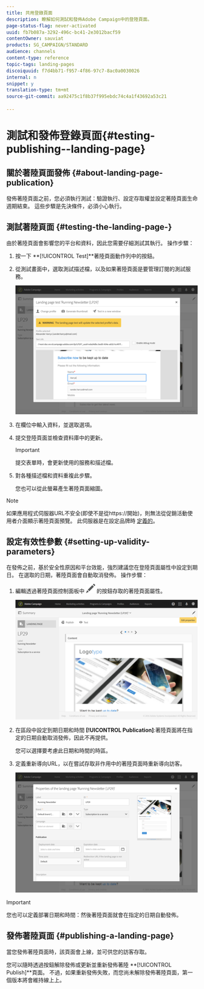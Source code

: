```yaml
---
title: 共用登錄頁面
description: 瞭解如何測試和發佈Adobe Campaign中的登陸頁面。
page-status-flag: never-activated
uuid: fb7b087a-3292-496c-bc41-2e3012bacf59
contentOwner: sauviat
products: SG_CAMPAIGN/STANDARD
audience: channels
content-type: reference
topic-tags: landing-pages
discoiquuid: f7d4bb71-f957-4f86-97c7-8ac0a0030026
internal: n
snippet: y
translation-type: tm+mt
source-git-commit: aa92475c1f8b37f995ebdc74c4a1f43692a53c21

---
```



# 測試和發佈登錄頁面{#testing-publishing--landing-page}

## 關於著陸頁面發佈 {#about-landing-page-publication}

發佈著陸頁面之前，您必須執行測試：驗證執行、設定存取權並設定著陸頁面生命週期結束。 這些步驟是先決條件，必須小心執行。

## 測試著陸頁面 {#testing-the-landing-page-}

由於著陸頁面會影響您的平台和資料，因此您需要仔細測試其執行。 操作步驟：

1. 按一下 **[!UICONTROL Test]**著陸頁面動作列中的按鈕。
1. 從測試畫面中，選取測試描述檔，以及如果著陸頁面是要管理訂閱的測試服務。

   ![](assets/lp_test_2.png)

1. 在欄位中輸入資料，並選取選項。
1. 提交登陸頁面並檢查資料庫中的更新。

   >[!IMPORTANT]
   >
   >提交表單時，會更新使用的服務和描述檔。

1. 對各種描述檔和資料重複此步驟。

   您也可以從此螢幕產生著陸頁面縮圖。

>[!NOTE]
>
>如果應用程式伺服器URL不安全(即使不是從https://開始)，則無法從促銷活動使用者介面顯示著陸頁面預覽。 此伺服器是在設定品牌時 [定義的](../../administration/using/branding.md#configuring-and-using-brands)。

## 設定有效性參數 {#setting-up-validity-parameters}

在發佈之前，基於安全性原因和平台效能，強烈建議您在登陸頁面屬性中設定到期日。 在選取的日期，著陸頁面會自動取消發佈。 操作步驟：

1. 編輯透過著陸頁面控制面板中 ![](assets/edit_darkgrey-24px.png) 的按鈕存取的著陸頁面屬性。

   ![](assets/lp_edit_properties_button.png)

1. 在區段中設定到期日期和時間 **[!UICONTROL Publication]**:著陸頁面將在指定的日期自動取消發佈，因此不再提供。

   您可以選擇要考慮此日期和時間的時區。

1. 定義重新導向URL，以在嘗試存取非作用中的著陸頁面時重新導向訪客。

   ![](assets/lp_settings_general.png)

>[!IMPORTANT]
>
>您也可以定義部署日期和時間：然後著陸頁面就會在指定的日期自動發佈。

## 發佈著陸頁面 {#publishing-a-landing-page}

當您發佈著陸頁面時，該頁面會上線，並可供您的訪客存取。

您可以隨時透過按鈕解除發佈或更新並重新發佈著陸 **[!UICONTROL Publish]**頁面。 不過，如果重新發佈失敗，而您尚未解除發佈著陸頁面，第一個版本將會維持線上上。

